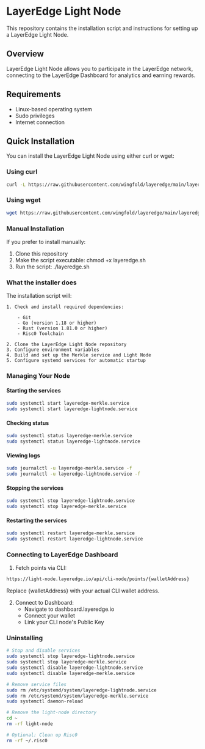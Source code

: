 # LayerEdge Light Node

This repository contains the installation script and instructions for setting up a LayerEdge Light Node.

## Overview

LayerEdge Light Node allows you to participate in the LayerEdge network, connecting to the LayerEdge Dashboard for analytics and earning rewards.

## Requirements

- Linux-based operating system
- Sudo privileges
- Internet connection

## Quick Installation

You can install the LayerEdge Light Node using either curl or wget:

### Using curl

```bash
curl -L https://raw.githubusercontent.com/wingfold/layeredge/main/layeredge.sh -o layeredge.sh && chmod +x layeredge.sh && ./layeredge.sh
```

### Using wget

```bash
wget https://raw.githubusercontent.com/wingfold/layeredge/main/layeredge.sh && chmod +x layeredge.sh && ./layeredge.sh
```

### Manual Installation

If you prefer to install manually:

1. Clone this repository
2. Make the script executable: chmod +x layeredge.sh
3. Run the script: ./layeredge.sh

### What the installer does

The installation script will:

    1. Check and install required dependencies:

        - Git
        - Go (version 1.18 or higher)
        - Rust (version 1.81.0 or higher)
        - Risc0 Toolchain

    2. Clone the LayerEdge Light Node repository
    3. Configure environment variables
    4. Build and set up the Merkle service and Light Node
    5. Configure systemd services for automatic startup

### Managing Your Node

#### Starting the services

```bash
sudo systemctl start layeredge-merkle.service
sudo systemctl start layeredge-lightnode.service
```

#### Checking status

```bash
sudo systemctl status layeredge-merkle.service
sudo systemctl status layeredge-lightnode.service
```

#### Viewing logs

```bash
sudo journalctl -u layeredge-merkle.service -f
sudo journalctl -u layeredge-lightnode.service -f
```

#### Stopping the services

```bash
sudo systemctl stop layeredge-lightnode.service
sudo systemctl stop layeredge-merkle.service
```

#### Restarting the services

```bash
sudo systemctl restart layeredge-merkle.service
sudo systemctl restart layeredge-lightnode.service
```

### Connecting to LayerEdge Dashboard

1. Fetch points via CLI:

```bash
https://light-node.layeredge.io/api/cli-node/points/{walletAddress}
```

Replace {walletAddress} with your actual CLI wallet address.

2. Connect to Dashboard:
   - Navigate to dashboard.layeredge.io
   - Connect your wallet
   - Link your CLI node's Public Key

### Uninstalling

```bash
# Stop and disable services
sudo systemctl stop layeredge-lightnode.service
sudo systemctl stop layeredge-merkle.service
sudo systemctl disable layeredge-lightnode.service
sudo systemctl disable layeredge-merkle.service

# Remove service files
sudo rm /etc/systemd/system/layeredge-lightnode.service
sudo rm /etc/systemd/system/layeredge-merkle.service
sudo systemctl daemon-reload

# Remove the light-node directory
cd ~
rm -rf light-node

# Optional: Clean up Risc0
rm -rf ~/.risc0
```
